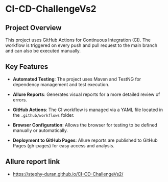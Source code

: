 # CI-CD-ChallengeVs2

## Project Overview

This project uses GitHub Actions for Continuous Integration (CI). The workflow is triggered on every push and pull request to the main branch and can also be executed manually.

## Key Features
 - **Automated Testing**: The project uses Maven and TestNG for dependency management and test execution.

 - **Allure Reports**: Generates visual reports for a more detailed review of errors.

 - **GitHub Actions**: The CI workflow is managed via a YAML file located in the `.github/workflows` folder.

 - **Browser Configuration**: Allows the browser for testing to be defined manually or automatically.
 - **Deployment to GitHub Pages**: Allure reports are published to GitHub Pages (gh-pages) for easy access and analysis.
 

## Allure report link
- https://stephy-duran.github.io/CI-CD-ChallengeVs2/






